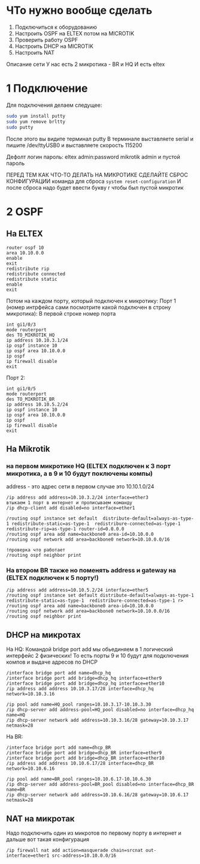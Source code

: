 # ЧТо нужно вообще сделать
1. Подключиться к оборудованию
2. Настроить OSPF на ELTEX потом на MICROTIK
3. Проверить работу OSPF
4. Настроить DHCP на MICROTIK
5. Настроить NAT

Описание сети
У нас есть 2 микротика - BR и HQ
И есть eltex
# 1 Подключение
Для подключения делаем следущее:
```bash
sudo yum install putty
sudo yum remove brltty
sudo putty
```

После этого вы видите терминал putty
В терминале выставляете serial и пишите /dev/ttyUSB0
и выставляете скорость 115200

Дефолт логин пароль:
eltex admin:password
mikrotik admin и пустой пароль

ПЕРЕД ТЕМ КАК ЧТО-ТО ДЕЛАТЬ НА МИКРОТИКЕ СДЕЛАЙТЕ СБРОС КОНФИГУРАЦИИ
команда для сброса ```system reset-configuration```
И после сброса надо будет ввести букву r чтобы был пустой микротик

# 2 OSPF
## На ELTEX
```
router ospf 10
area 10.10.0.0
enable
exit
redistribute rip
redistribute connected
redistribute static
enable
exit
```

Потом на каждом порту, который подключен к микротику:
Порт 1 (номер интрфейса сами посмотрите какой подключен в строну микротика):
В первой строке номер порта
```
int gi1/0/3 
mode routerport 
des TO_MIKROTIK_HQ
ip address 10.10.3.1/24
ip ospf instance 10
ip ospf area 10.10.0.0
ip ospf
ip firewall disable
exit
```
Порт 2:
```
int gi1/0/5 
mode routerport 
des TO_MIKROTIK_BR
ip address 10.10.5.2/24
ip ospf instance 10
ip ospf area 10.10.0.0
ip ospf
ip firewall disable
exit
```

## На Mikrotik
### на первом микротике HQ (ELTEX подключен к 3 порт микротика, а в 9 и 10 будут поключены компы)
address - это адрес сети в первом случае это 10.10.1.0/24


```
/ip address add address=10.10.3.2/24 interface=ether3
втыкаем 1 порт в интернет и прописываем команду
/ip dhcp-client add disabled=no interface=ether1

/routing ospf instance set default  distribute-default=always-as-type-1 redistribute-static=as-type-1  redistribure-connected=as-type-1 redistribute-rip=as-type-1 router-id=0.0.0.0
/routing ospf area add name=backbone0 area-id=10.10.0.0
/routing ospf network add area=backbone0 network=10.10.0.0/16

!проверка что работает
/routing ospf neighbor print
```
### На втором BR также но поменять address и gateway на (ELTEX подключен к 5 порту!)
```
/ip address add address=10.10.5.2/24 interface=ether5
/routing ospf instance set default distribute-default=always-as-type-1 redistribute-static=as-type-1  redistribure-connected=as-type-1 r>
/routing ospf area add name=backbone0 area-id=10.10.0.0
/routing ospf network add area=backbone0 network=10.10.0.0/16
/routing ospf neighbor print
```

## DHCP на микротах
На HQ:
Командой bridge port add мы обьединяем в 1 логический интерфейс 2 физических! 
То есть порты 9 и 10 будут для подключения компов и выдаче адресов по DHCP
```
/interface bridge port add name=dhcp_hq 
/interface bridge port add bridge=dhcp_hq interface=ether9
/interface bridge port add bridge=dhcp_hq interface=ether10
/ip address add address 10.10.3.17/28 interface=dhcp_hq network=10.10.3.16

/ip pool add name=HQ_pool ranges=10.10.3.17-10.10.3.30
/ip dhcp-server add address-pool=HQ_pool disabled=no interface=dhcp_hq name=HQ
/ip dhcp-server network add address=10.10.3.16/28 gateway=10.10.3.17 netmask=28
```


На BR:
```
/interface bridge port add name=dhcp_BR 
/interface bridge port add bridge=dhcp_BR interface=ether9
/interface bridge port add bridge=dhcp_BR interface=ether10
/ip address add address 10.10.6.17/28 interface=dhcp_BR network=10.10.6.16

/ip pool add name=BR_pool ranges=10.10.6.17-10.10.6.30
/ip dhcp-server add address-pool=BR_pool disabled=no interface=dhcp_BR name=BR
/ip dhcp-server network add address=10.10.6.16/28 gateway=10.10.6.17 netmask=28
```


## NAT на микротак
Надо подключить один из микротов по первому порту в интернет и дальше вот такая конфигурация

```
/ip firewall nat add action=masquerade chain=srcnat out-interface=ether1 src-address=10.10.0.0/16
```

